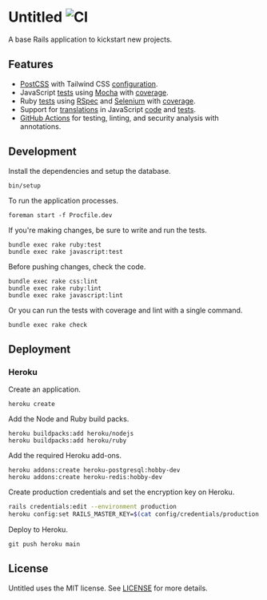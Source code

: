 # Untitled ![CI](https://github.com/tristandunn/untitled/workflows/CI/badge.svg)

A base Rails application to kickstart new projects.

## Features

* [PostCSS](postcss.config.js) with Tailwind CSS
  [configuration](app/assets/javascripts/tailwind.config.js).
* JavaScript [tests](spec/javascripts) using
  [Mocha](spec/javascripts/.mocharc.json) with [coverage](nyc.config.js).
* Ruby [tests](spec/) using [RSpec](spec/spec_helper.rb) and
  [Selenium](spec/support/capybara.rb) with
  [coverage](spec/spec_helper.rb#L3-L13).
* Support for [translations](app/assets/javascripts/i18n.js) in JavaScript
  [code](app/assets/javascripts/controllers/stimulus_controller.js) and
  [tests](spec/javascripts/application/controllers/stimulus_controller.spec.js).
* [GitHub Actions](.github/workflows/ci.yml) for testing, linting, and security
  analysis with annotations.

## Development

Install the dependencies and setup the database.

```
bin/setup
```

To run the application processes.

```
foreman start -f Procfile.dev
```

If you're making changes, be sure to write and run the tests.

```
bundle exec rake ruby:test
bundle exec rake javascript:test
```

Before pushing changes, check the code.

```
bundle exec rake css:lint
bundle exec rake ruby:lint
bundle exec rake javascript:lint
```

Or you can run the tests with coverage and lint with a single command.

```
bundle exec rake check
```

## Deployment

### Heroku

Create an application.

```
heroku create
```

Add the Node and Ruby build packs.

```
heroku buildpacks:add heroku/nodejs
heroku buildpacks:add heroku/ruby
```

Add the required Heroku add-ons.

```
heroku addons:create heroku-postgresql:hobby-dev
heroku addons:create heroku-redis:hobby-dev
```

Create production credentials and set the encryption key on Heroku.

```sh
rails credentials:edit --environment production
heroku config:set RAILS_MASTER_KEY=$(cat config/credentials/production.key)
```

Deploy to Heroku.

```
git push heroku main
```

## License

Untitled uses the MIT license. See [LICENSE](LICENSE) for more details.
